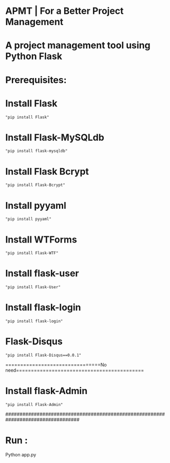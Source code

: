  # APMT | For a Better Project Management
 
 # A project management tool using Python Flask
 
 # Prerequisites:
   
  # Install Flask 

    "pip install Flask"
  
  # Install Flask-MySQLdb 

    "pip install flask-mysqldb"
  
  # Install Flask Bcrypt 

    "pip install Flask-Bcrypt"

  # Install pyyaml 

    "pip install pyyaml"

  # Install WTForms 

    "pip install Flask-WTF"

  # Install flask-user

    "pip install Flask-User"

  # Install flask-login

    "pip install flask-login"

  # Flask-Disqus

    "pip install Flask-Disqus==0.0.1"

================================No need===========================================
  # Install flask-Admin

    "pip install Flask-Admin"


##################################################################################

# Run : 

  Python app.py
  
